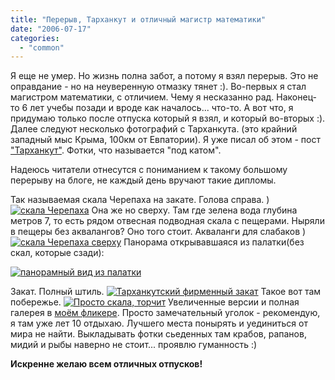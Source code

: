 ```yaml
---
title: "Перерыв, Тарханкут и отличный магистр математики"
date: "2006-07-17"
categories: 
  - "common"
---
```


Я еще не умер. Но жизнь полна забот, а потому я взял перерыв. Это не оправдание - но на неуверенную отмазку тянет :). Во-первых я стал магистром математики, с отличием. Чему я несказанно рад. Наконец-то 6 лет учебы позади и вроде как началось... что-то. А вот что, я придумаю только после отпуска который я взял, и который во-вторых :). Далее следуют несколько фотографий с Тарханкута. (это крайний западный мыс Крыма, 100км от Евпатории). Я уже писал об этом - пост ["Тарханкут"](http://cssing.org.ua/2004/08/28/tarhankut/). Фотки, что называется "под катом".

Надеюсь читатели отнесутся с пониманием к такому большому перерыву на блоге, не каждый день вручают такие дипломы.

Так называемая скала Черепаха на закате. Голова справа. ) [![скала Черепаха](http://static.flickr.com/49/191936718_abf8c971bf.jpg)](http://www.flickr.com/photos/akella/191936718/ "скала Черепаха") Она же но сверху. Там где зелена вода глубина метров 7, то есть рядом отвесная подводная скала с пещерами. Ныряли в пещеры без аквалангов? Оно того стоит. Акваланги для слабаков ) [![скала Черепаха сверху](http://static.flickr.com/73/191936251_8737bad29e.jpg)](http://www.flickr.com/photos/akella/191936251/ "скала Черепаха сверху") Панорама открывавшаяся из палатки(без скал, которые сзади):

[![панорамный вид из палатки](http://static.flickr.com/57/191936643_c0a096fe09_b.jpg)](http://www.flickr.com/photos/akella/191936643/ "панорамный вид из палатки")

Закат. Полный штиль. [![Тарханкутский фирменный закат](http://static.flickr.com/61/191936024_dada0de997.jpg)](http://www.flickr.com/photos/akella/191936024/ "Тарханкутский фирменный закат") Такое вот там побережье. [![Просто скала, торчит](http://static.flickr.com/74/191936434_abc89cb1b7.jpg)](http://www.flickr.com/photos/akella/191936434/ "Просто скала, торчит") Увеличенные версии и полная галерея в [моём фликере](http://flickr.com/photos/akella/). Просто замечательный уголок - рекомендую, я там уже лет 10 отдыхаю. Лучшего места понырять и уединиться от мира не найти. Выкладывать фотки сьеденных там крабов, рапанов, мидий и рыбы наверно не стоит... проявлю гуманность :)

**Искренне желаю всем отличных отпусков!**
